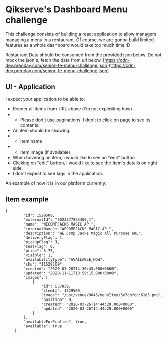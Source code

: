 # Qikserve's Dashboard Menu challenge

This challenge consists of building a react application to allow managers managing a menu in a restaurant.
Of course, we are gonna build limited features as a whole dashboard would take too much time :D

Restaurant Data should be consumed from the provided json below. Do not mock the json's, fetch the data from url below.
[https://cdn-dev.preoday.com/senior-fe-menu-challenge.json](https://cdn-dev.preoday.com/senior-fe-menu-challenge.json)

## UI - Application

I expect your application to be able to:
- Render all items from URL above (I'm not expliciting how)
- - Please don't use paginations. I don't to click on page to see its contents.
- An item should be showing:
- - Item name
- - Item image (if available)
- When hovering an item, i would like to see an "edit" button
- Clicking on "edit" button, i would like to see the item's details on right side.
- I don't expect to see lags in the application.

An example of how it is in our platform currently:



## Item example

```
{
        "id": 1529509,
        "externalId": "5023377855405,1",
        "name": "WECOMPJACKS MAGIC AP ",
        "internalName": "WECOMPJACKS MAGIC AP ",
        "description": "WE Comp Jacks Magic All Purpose 60L",
        "deliveryFlag": 1,
        "pickupFlag": 1,
        "seatFlag": 0,
        "price": 5.75,
        "visible": 1,
        "availabilityType": "AVAILABLE_NOW",
        "sku": "I1529509",
        "created": "2020-03-26T14:30:43.000+0000",
        "updated": "2020-11-11T18:59:15.000+0000",
        "images": [
            {
                "id": 557839,
                "itemId": 1529509,
                "image": "/usr/venue/9043/menuItem/5e7cbfccc61d5.png",
                "position": 0,
                "created": "2020-03-26T14:44:29.000+0000",
                "updated": "2020-03-26T14:44:29.000+0000"
            }
        ],
        "availableForPublish": true,
        "available": true
    }
```